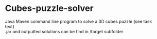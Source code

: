 # Cubes-puzzle-solver

Java Maven command line program to solve a 3D cubes puzzle (see task text)  
.jar and outputted solutions can be find in /target subfolder
